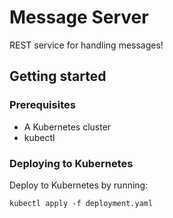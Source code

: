 # Message Server

REST service for handling messages!

## Getting started

### Prerequisites

* A Kubernetes cluster
* kubectl

### Deploying to Kubernetes

Deploy to Kubernetes by running:

```
kubectl apply -f deployment.yaml
```
